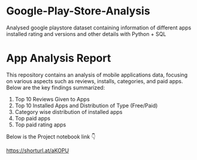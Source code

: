 # Google-Play-Store-Analysis
Analysed google playstore dataset containing information of different apps installed rating and versions and other details with Python + SQL

# App Analysis Report

This repository contains an analysis of mobile applications data, focusing on various aspects such as reviews, installs, categories, and paid apps. Below are the key findings summarized:<br>
1. Top 10 Reviews Given to Apps<br>
2. Top 10 Installed Apps and Distribution of Type (Free/Paid)<br>
3. Category wise distribution of installed apps<br>
4. Top paid apps<br>
5. Top paid rating apps<br>


Below is the Project notebook link 👇<br>

https://shorturl.at/aKOPU
